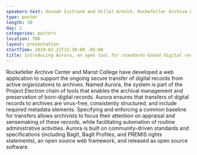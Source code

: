 ```yaml
---
speakers-text: Hannah Sistrunk and Hillel Arnold, Rockefeller Archive Center
type: poster
length: 30
day: 2
categories: posters
location: TBD
layout: presentation
startTime: 2019-02-21T15:30:00 -05:00
title: Introducing Aurora, an open tool for standards-based digital records transfers
---
```

Rockefeller Archive Center and Marist College have developed a web application to support the ongoing secure transfer of digital records from active organizations to archives. Named Aurora, the system is part of the Project Electron chain of tools that enables the archival management and preservation of born-digital records. Aurora ensures that transfers of digital records to archives are virus-free, consistently structured, and include required metadata elements. Specifying and enforcing a common baseline for transfers allows archivists to focus their attention on appraisal and sensemaking of these records, while facilitating automation of routine administrative activities. Aurora is built on community-driven standards and specifications (including BagIt, BagIt Profiles, and PREMIS rights statements), an open source web framework, and released as open source software. 